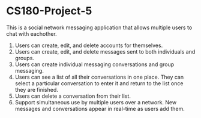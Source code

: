 # CS180-Project-5

This is a social network messaging application that allows multiple users to chat with eachother.

1) Users can create, edit, and delete accounts for themselves.
2) Users can create, edit, and delete messages sent to both individuals and groups.
3) Users can create individual messaging conversations and group messaging.
4) Users can see a list of all their conversations in one place. They can select a particular conversation to enter it and return to the list once they are finished. 
5) Users can delete a conversation from their list.
6) Support simultaneous use by multiple users over a network. New messages and conversations appear in real-time as users add them. 

